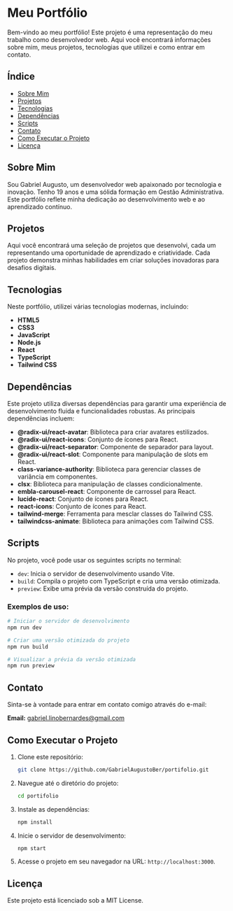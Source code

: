 # Meu Portfólio

Bem-vindo ao meu portfólio! Este projeto é uma representação do meu trabalho como desenvolvedor web. Aqui você encontrará informações sobre mim, meus projetos, tecnologias que utilizei e como entrar em contato.

## Índice

- [Sobre Mim](#sobre-mim)
- [Projetos](#projetos)
- [Tecnologias](#tecnologias)
- [Dependências](#dependências)
- [Scripts](#scripts)
- [Contato](#contato)
- [Como Executar o Projeto](#como-executar-o-projeto)
- [Licença](#licença)

## Sobre Mim

Sou Gabriel Augusto, um desenvolvedor web apaixonado por tecnologia e inovação. Tenho 19 anos e uma sólida formação em Gestão Administrativa. Este portfólio reflete minha dedicação ao desenvolvimento web e ao aprendizado contínuo.

## Projetos

Aqui você encontrará uma seleção de projetos que desenvolvi, cada um representando uma oportunidade de aprendizado e criatividade. Cada projeto demonstra minhas habilidades em criar soluções inovadoras para desafios digitais.

## Tecnologias

Neste portfólio, utilizei várias tecnologias modernas, incluindo:

- **HTML5**
- **CSS3**
- **JavaScript**
- **Node.js**
- **React**
- **TypeScript**
- **Tailwind CSS**

## Dependências

Este projeto utiliza diversas dependências para garantir uma experiência de desenvolvimento fluida e funcionalidades robustas. As principais dependências incluem:

- **@radix-ui/react-avatar**: Biblioteca para criar avatares estilizados.
- **@radix-ui/react-icons**: Conjunto de ícones para React.
- **@radix-ui/react-separator**: Componente de separador para layout.
- **@radix-ui/react-slot**: Componente para manipulação de slots em React.
- **class-variance-authority**: Biblioteca para gerenciar classes de variância em componentes.
- **clsx**: Biblioteca para manipulação de classes condicionalmente.
- **embla-carousel-react**: Componente de carrossel para React.
- **lucide-react**: Conjunto de ícones para React.
- **react-icons**: Conjunto de ícones para React.
- **tailwind-merge**: Ferramenta para mesclar classes do Tailwind CSS.
- **tailwindcss-animate**: Biblioteca para animações com Tailwind CSS.

## Scripts

No projeto, você pode usar os seguintes scripts no terminal:

- `dev`: Inicia o servidor de desenvolvimento usando Vite.
- `build`: Compila o projeto com TypeScript e cria uma versão otimizada.
- `preview`: Exibe uma prévia da versão construída do projeto.

### Exemplos de uso:
```bash
# Iniciar o servidor de desenvolvimento
npm run dev

# Criar uma versão otimizada do projeto
npm run build

# Visualizar a prévia da versão otimizada
npm run preview
```

## Contato

Sinta-se à vontade para entrar em contato comigo através do e-mail:

**Email:** gabriel.linobernardes@gmail.com

## Como Executar o Projeto

1. Clone este repositório:
   ```bash
   git clone https://github.com/GabrielAugustoBer/portifolio.git
   ```

2. Navegue até o diretório do projeto:
   ```bash
   cd portifolio
   ```

3. Instale as dependências:
   ```bash
   npm install
   ```

4. Inicie o servidor de desenvolvimento:
   ```bash
   npm start
   ```

5. Acesse o projeto em seu navegador na URL: `http://localhost:3000`.

## Licença

Este projeto está licenciado sob a MIT License.
